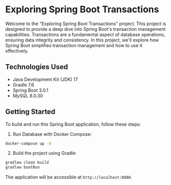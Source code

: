 # Exploring Spring Boot Transactions

Welcome to the "Exploring Spring Boot Transactions" project. This project is designed to provide a deep dive into Spring Boot's transaction management capabilities. Transactions are a fundamental aspect of database operations, ensuring data integrity and consistency. In this project, we'll explore how Spring Boot simplifies transaction management and how to use it effectively.

## Technologies Used

- Java Development Kit (JDK) 17
- Gradle 7.6
- Spring Boot 3.0.1
- MySQL 8.0.30

## Getting Started
To build and run this Spring Boot application, follow these steps:

1. Run Database with Docker Compose:
```bash
docker-compose up -d
```

2. Build the project using Gradle:
```bash
gradlew clean build
gradlew bootRun
```

The application will be accessible at `http://localhost:8080`.

<br>

